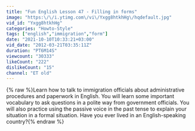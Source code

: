 ```yaml
---
title: "Fun English Lesson 47 - Filling in forms"
image: "https:\/\/i.ytimg.com\/vi\/Yxgg8htkhHg\/hqdefault.jpg"
vid_id: "Yxgg8htkhHg"
categories: "Howto-Style"
tags: ["english","immigration","form"]
date: "2021-10-10T10:33:21+03:00"
vid_date: "2012-03-21T03:35:11Z"
duration: "PT6M14S"
viewcount: "30333"
likeCount: "222"
dislikeCount: "15"
channel: "ET old"
---
```

{% raw %}Learn how to talk to immigration officials about administrative procedures and paperwork in English. You will learn some important vocabulary to ask questions in a polite way from government officials.  You will also practice using the passive voice in the past tense to explain your situation in a formal situation.  Have you ever lived in an English-speaking country?{% endraw %}
